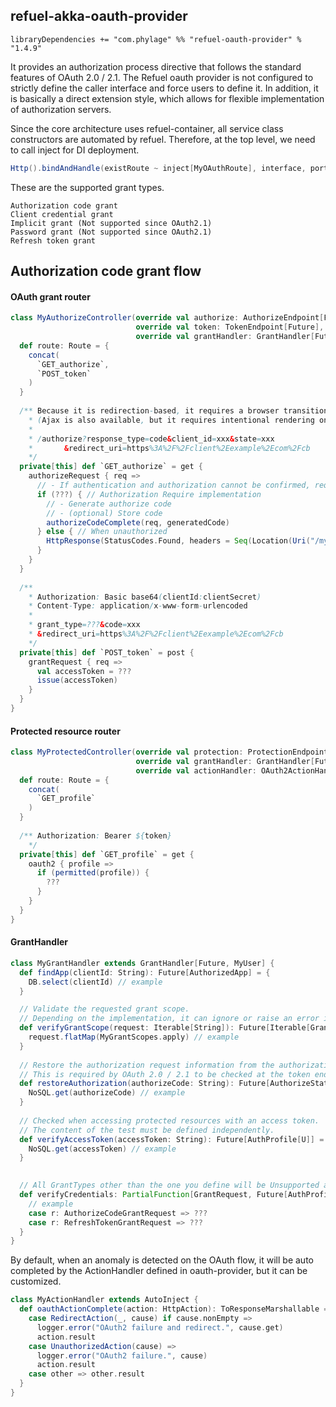 ## refuel-akka-oauth-provider

```
libraryDependencies += "com.phylage" %% "refuel-oauth-provider" % "1.4.9"
```

It provides an authorization process directive that follows the standard features of OAuth 2.0 / 2.1.
The Refuel oauth provider is not configured to strictly define the caller interface and force users to define it.
In addition, it is basically a direct extension style, which allows for flexible implementation of authorization servers.

Since the core architecture uses refuel-container, all service class constructors are automated by refuel.
Therefore, at the top level, we need to call inject for DI deployment.

```scala
Http().bindAndHandle(existRoute ~ inject[MyOAuthRoute], interface, port)
```

These are the supported grant types.

```
Authorization code grant
Client credential grant
Implicit grant (Not supported since OAuth2.1)
Password grant (Not supported since OAuth2.1)
Refresh token grant
```

## Authorization code grant flow

#### OAuth grant router
```scala
class MyAuthorizeController(override val authorize: AuthorizeEndpoint[Future],
                            override val token: TokenEndpoint[Future],
                            override val grantHandler: GrantHandler[Future, MyUser]) extends OAuth2[MyUser] {
  def route: Route = {
    concat(
      `GET_authorize`,
      `POST_token`
    )
  }
  
  /** Because it is redirection-based, it requires a browser transition from the client.
    * (Ajax is also available, but it requires intentional rendering on the client side)
    * 
    * /authorize?response_type=code&client_id=xxx&state=xxx
    *       &redirect_uri=https%3A%2F%2Fclient%2Eexample%2Ecom%2Fcb
    */
  private[this] def `GET_authorize` = get {
    authorizeRequest { req =>
      // - If authentication and authorization cannot be confirmed, request authorization from the resource owner
      if (???) { // Authorization Require implementation
        // - Generate authorize code
        // - (optional) Store code
        authorizeCodeComplete(req, generatedCode)
      } else { // When unauthorized
        HttpResponse(StatusCodes.Found, headers = Seq(Location(Uri("/my/system/authenticate_and_authorize"))))
      }
    }
  }
  
  /**
    * Authorization: Basic base64(clientId:clientSecret)
    * Content-Type: application/x-www-form-urlencoded
    * 
    * grant_type=???&code=xxx
    * &redirect_uri=https%3A%2F%2Fclient%2Eexample%2Ecom%2Fcb
    */
  private[this] def `POST_token` = post {
    grantRequest { req =>
      val accessToken = ???
      issue(accessToken)
    }
  }
}
```

#### Protected resource router

```scala
class MyProtectedController(override val protection: ProtectionEndpoint[Future],
                            override val grantHandler: GrantHandler[Future, U],
                            override val actionHandler: OAuth2ActionHandler) extends OAuth2Protection[Future, MyUser] {
  def route: Route = {
    concat(
      `GET_profile`
    )
  }
  
  /** Authorization: Bearer ${token}
    */
  private[this] def `GET_profile` = get {
    oauth2 { profile =>
      if (permitted(profile)) {
        ???
      }
    }
  }
}
```

#### GrantHandler
```scala
class MyGrantHandler extends GrantHandler[Future, MyUser] {
  def findApp(clientId: String): Future[AuthorizedApp] = {
    DB.select(clientId) // example
  }

  // Validate the requested grant scope.
  // Depending on the implementation, it can ignore or raise an error if the scope is not predefined.
  def verifyGrantScope(request: Iterable[String]): Future[Iterable[GrantScope]] = {
    request.flatMap(MyGrantScopes.apply) // example
  }
  
  // Restore the authorization request information from the authorization code.
  // This is required by OAuth 2.0 / 2.1 to be checked at the token endpoint.
  def restoreAuthorization(authorizeCode: String): Future[AuthorizeState[U]] = {
    NoSQL.get(authorizeCode) // example
  }
 
  // Checked when accessing protected resources with an access token.
  // The content of the test must be defined independently.
  def verifyAccessToken(accessToken: String): Future[AuthProfile[U]] = {
    NoSQL.get(accessToken) // example
  }
 

  // All GrantTypes other than the one you define will be Unsupported and no token will be issued.
  def verifyCredentials: PartialFunction[GrantRequest, Future[AuthProfile[U]]] = {
    // example
    case r: AuthorizeCodeGrantRequest => ???
    case r: RefreshTokenGrantRequest => ???
  }
}
```

By default, when an anomaly is detected on the OAuth flow, it will be auto completed by the ActionHandler defined in oauth-provider, but it can be customized.

```scala
class MyActionHandler extends AutoInject {
  def oauthActionComplete(action: HttpAction): ToResponseMarshallable = action match {
    case RedirectAction(_, cause) if cause.nonEmpty =>
      logger.error("OAuth2 failure and redirect.", cause.get)
      action.result
    case UnauthorizedAction(cause) =>
      logger.error("OAuth2 failure.", cause)
      action.result
    case other => other.result
  }
}
```